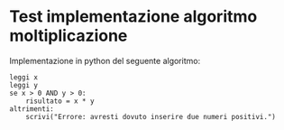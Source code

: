 # Test implementazione algoritmo moltiplicazione

Implementazione in python del seguente algoritmo:

```
leggi x
leggi y
se x > 0 AND y > 0:
    risultato = x * y
altrimenti:
    scrivi("Errore: avresti dovuto inserire due numeri positivi.")
```